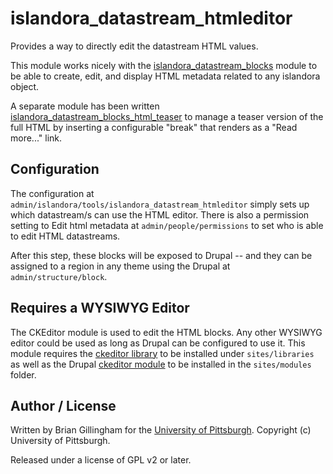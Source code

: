islandora_datastream_htmleditor
==============

Provides a way to directly edit the datastream HTML values.

This module works nicely with the [islandora_datastream_blocks](https://github.com/ulsdevteam/islandora_datastream_blocks) module to be able to create, edit, and display HTML metadata related to any islandora object.

A separate module has been written [islandora_datastream_blocks_html_teaser](https://github.com/ulsdevteam/islandora_datastream_blocks_html_teaser) to manage a teaser version of the full HTML by inserting a configurable "break" that renders as a "Read more..." link.

## Configuration

The configuration at `admin/islandora/tools/islandora_datastream_htmleditor` simply sets up which datastream/s can use the HTML editor.  There is also a permission setting to Edit html metadata at `admin/people/permissions` to set who is able to edit HTML datastreams.  

After this step, these blocks will be exposed to Drupal -- and they can be assigned to a region in any theme using the Drupal at `admin/structure/block`.

## Requires a WYSIWYG Editor 

The CKEditor module is used to edit the HTML blocks.  Any other WYSIWYG editor could be used as long as Drupal can be configured to use it.  This module requires the [ckeditor library](http://ckeditor.com/download) to be installed under `sites/libraries` as well as the Drupal [ckeditor module](https://www.drupal.org/project/ckeditor) to be installed in the `sites/modules` folder.

## Author / License

Written by Brian Gillingham for the [University of Pittsburgh](http://www.pitt.edu).  Copyright (c) University of Pittsburgh.

Released under a license of GPL v2 or later.
